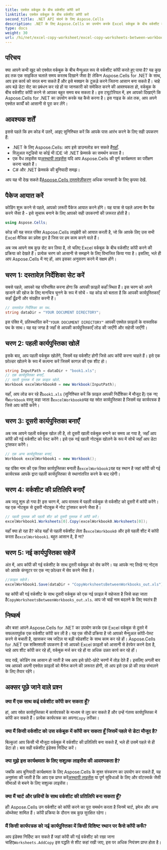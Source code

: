 ```yaml
---
title: एक्सेल वर्कबुक के बीच वर्कशीट कॉपी करें
linktitle: एक्सेल वर्कबुक के बीच वर्कशीट कॉपी करें
second_title: .NET API संदर्भ के लिए Aspose.Cells
description: .NET के लिए Aspose.Cells का उपयोग करके Excel वर्कबुक के बीच वर्कशीट कॉपी करना सीखें। आपके स्प्रेडशीट प्रबंधन को कारगर बनाने के लिए कोड उदाहरणों के साथ चरण-दर-चरण मार्गदर्शिका।
type: docs
weight: 30
url: /hi/net/excel-copy-worksheet/excel-copy-worksheets-between-workbooks/
---
```

## परिचय

क्या आपने कभी खुद को एक्सेल वर्कबुक के बीच मैन्युअल रूप से वर्कशीट कॉपी करते हुए पाया है? यह कुछ हद तक एक साइकिल चलाते समय करतब दिखाने जैसा है! लेकिन Aspose.Cells for .NET के साथ, आप इस कार्य को सरल बना सकते हैं और इसे मक्खन के टुकड़े करने जितना आसान बना सकते हैं। चाहे आप बड़े डेटा सेट का प्रबंधन कर रहे हों या जानकारी को समेकित करने की आवश्यकता हो, वर्कबुक के बीच वर्कशीट कॉपी करने से आपका बहुत समय बच सकता है। इस ट्यूटोरियल में, हम आपको दिखाएंगे कि Aspose.Cells for .NET का उपयोग करके यह कैसे करना है। इस गाइड के अंत तक, आप अपने एक्सेल कार्यों को आसानी से पूरा कर लेंगे।

## आवश्यक शर्तें

इससे पहले कि हम कोड में उतरें, आइए सुनिश्चित करें कि आपके पास आरंभ करने के लिए सही उपकरण हैं:

-  .NET के लिए Aspose.Cells: आप इसे डाउनलोड कर सकते हैं[यहाँ](https://releases.aspose.com/cells/net/).
- विज़ुअल स्टूडियो या कोई भी IDE जो .NET फ्रेमवर्क का समर्थन करता है।
-  एक वैध लाइसेंस या[अस्थायी लाइसेंस](https://purchase.aspose.com/temporary-license/) यदि आप Aspose.Cells की पूर्ण कार्यक्षमता का परीक्षण करना चाहते हैं।
- C# और .NET फ्रेमवर्क की बुनियादी समझ।

 आप यह भी देख सकते हैं[Aspose.Cells दस्तावेज़ीकरण](https://reference.aspose.com/cells/net/) अधिक जानकारी के लिए कृपया देखें.

## पैकेज आयात करें

कोडिंग शुरू करने से पहले, आपको ज़रूरी पैकेज आयात करने होंगे। यह यात्रा से पहले अपना बैग पैक करने जैसा है - इसे सुचारू बनाने के लिए आपको सही उपकरणों की ज़रूरत होती है।

```csharp
using Aspose.Cells;
```

कोड की यह सरल पंक्ति Aspose.Cells लाइब्रेरी को आयात करती है, जो कि आपके लिए उस सभी Excel मैजिक का प्रवेश द्वार है जिस पर हम काम करने वाले हैं।


अब जब आपने सब कुछ सेट कर लिया है, तो चलिए Excel वर्कबुक के बीच वर्कशीट कॉपी करने की प्रक्रिया को देखते हैं। प्रत्येक चरण को आसानी से समझने के लिए विभाजित किया गया है। इसलिए, भले ही आप Aspose.Cells में नए हों, आप इसका अनुसरण करने में सक्षम होंगे।

## चरण 1: दस्तावेज़ निर्देशिका सेट करें

सबसे पहले, आपको यह परिभाषित करना होगा कि आपकी फ़ाइलें कहाँ स्थित हैं। इस चरण को अपने खजाने की खोज के लिए मानचित्र चुनने के रूप में सोचें - यह कोड को बताता है कि आपकी कार्यपुस्तिकाएँ कहाँ ढूँढ़नी और संग्रहीत करनी हैं।

```csharp
// दस्तावेज़ निर्देशिका का पथ.
string dataDir = "YOUR DOCUMENT DIRECTORY";
```

 इस पंक्ति में, प्रतिस्थापित करें`"YOUR DOCUMENT DIRECTORY"` आपकी एक्सेल फ़ाइलों के वास्तविक पथ के साथ। यह वह जगह है जहाँ से आपकी कार्यपुस्तिकाएँ लोड की जाएँगी और सहेजी जाएँगी।

## चरण 2: पहली कार्यपुस्तिका खोलें

इसके बाद, आप पहली वर्कबुक खोलेंगे, जिसमें वह वर्कशीट होगी जिसे आप कॉपी करना चाहते हैं। इसे एक फ़ोल्डर खोलने के रूप में कल्पना करें जिसमें कागज़ की एक शीट हो।

```csharp
string InputPath = dataDir + "book1.xls";
// एक कार्यपुस्तिका बनाएँ.
// पहली पुस्तक में एक फ़ाइल खोलें.
Workbook excelWorkbook0 = new Workbook(InputPath);
```

 यहाँ, आप लोड कर रहे हैं`book1.xls` (सुनिश्चित करें कि फ़ाइल आपकी निर्देशिका में मौजूद है) एक नए में`Workbook` वस्तु कहा जाता है`excelWorkbook0`यह वह स्रोत कार्यपुस्तिका है जिसमें वह कार्यपत्रक है जिसे आप कॉपी करेंगे।

## चरण 3: दूसरी कार्यपुस्तिका बनाएँ

अब जब आपने पहली वर्कबुक खोल ली है, तो दूसरी खाली वर्कबुक बनाने का समय आ गया है, जहाँ आप कॉपी की गई वर्कशीट को पेस्ट करेंगे। इसे एक नई खाली नोटबुक खोलने के रूप में सोचें जहाँ आप डेटा ट्रांसफर करेंगे।

```csharp
// एक अन्य कार्यपुस्तिका बनाएं.
Workbook excelWorkbook1 = new Workbook();
```

 यह पंक्ति नाम की एक रिक्त कार्यपुस्तिका बनाती है`excelWorkbook1`यह वह स्थान है जहां कॉपी की गई कार्यपत्रक आपके द्वारा पहली कार्यपुस्तिका से स्थानांतरित करने के बाद रहेगी।

## चरण 4: वर्कशीट की प्रतिलिपि बनाएँ

अब जादू शुरू हो गया है! इस चरण में, आप वास्तव में पहली वर्कबुक से वर्कशीट को दूसरी में कॉपी करेंगे। यह एक नोटबुक से दूसरी नोटबुक में नोट ट्रांसफर करने जैसा है।

```csharp
// पहली पुस्तक की पहली शीट को दूसरी पुस्तक में कॉपी करें।
excelWorkbook1.Worksheets[0].Copy(excelWorkbook0.Worksheets[0]);
```

 यहाँ क्या हो रहा है? कोड यहाँ से पहली वर्कशीट लेता है`excelWorkbook0` और इसे पहली शीट में कॉपी करता है`excelWorkbook1`. बहुत आसान है, है ना?

## चरण 5: नई कार्यपुस्तिका सहेजें

अंत में, आप कॉपी की गई वर्कशीट के साथ दूसरी वर्कबुक को सेव करेंगे। यह आपके नए लिखे गए नोट्स को आपके कंप्यूटर पर एक नए फ़ोल्डर में सेव करने जैसा है।

```csharp
//फ़ाइल सहेजें।
excelWorkbook1.Save(dataDir + "CopyWorksheetsBetweenWorkbooks_out.xls");
```

 यह कॉपी की गई वर्कशीट के साथ दूसरी वर्कबुक को एक नई फ़ाइल में सहेजता है जिसे कहा जाता है`CopyWorksheetsBetweenWorkbooks_out.xls`. आप जो चाहें नाम बदलने के लिए स्वतंत्र हैं!

## निष्कर्ष

और बस! आपने Aspose.Cells for .NET का उपयोग करके एक Excel वर्कबुक से दूसरे में सफलतापूर्वक एक वर्कशीट कॉपी कर ली है। यह एक सीधी प्रक्रिया है जो आपको मैन्युअल कॉपी-पेस्ट करने से बचाती है, खासकर जब जटिल या बड़ी स्प्रेडशीट के साथ काम कर रहे हों। Aspose.Cells for .NET एक शक्तिशाली उपकरण है जो आपको Excel फ़ाइलों को आसानी से हेरफेर करने देता है, चाहे आप शीट कॉपी कर रहे हों, वर्कबुक मर्ज कर रहे हों या अधिक उन्नत कार्य कर रहे हों।

याद रखें, कोडिंग तब आसान हो जाती है जब आप इसे छोटे-छोटे चरणों में तोड़ देते हैं। इसलिए अगली बार जब आपको अपनी एक्सेल फ़ाइलों को मैनेज करने की ज़रूरत होगी, तो आप इसे एक प्रो की तरह संभालने के लिए तैयार रहेंगे।

## अक्सर पूछे जाने वाले प्रश्न

### क्या मैं एक साथ कई वर्कशीट कॉपी कर सकता हूँ?

 हां, आप स्रोत कार्यपुस्तिका में कार्यपत्रकों के माध्यम से लूप कर सकते हैं और उन्हें गंतव्य कार्यपुस्तिका में कॉपी कर सकते हैं। प्रत्येक कार्यपत्रक का अपना`Copy` तरीका।

### क्या मैं किसी वर्कशीट को उस वर्कबुक में कॉपी कर सकता हूँ जिसमें पहले से डेटा मौजूद है?

बिल्कुल! आप किसी भी मौजूदा वर्कबुक में वर्कशीट की प्रतिलिपि बना सकते हैं, भले ही उसमें पहले से ही डेटा हो। बस सही वर्कशीट इंडेक्स निर्दिष्ट करें।

### क्या मुझे इस कार्यक्षमता के लिए सशुल्क लाइसेंस की आवश्यकता है?

 जबकि आप बुनियादी कार्यक्षमता के लिए Aspose.Cells के मुफ्त संस्करण का उपयोग कर सकते हैं, यह अनुशंसा की जाती है कि आप एक प्राप्त करें[अस्थायी लाइसेंस](https://purchase.aspose.com/temporary-license/) या पूर्ण सुविधाओं के लिए और वॉटरमार्क जैसी सीमाओं से बचने के लिए सशुल्क लाइसेंस।

### क्या मैं चार्ट और छवियों के साथ वर्कशीट की प्रतिलिपि बना सकता हूँ?

हाँ! Aspose.Cells उन वर्कशीट को कॉपी करने का पूरा समर्थन करता है जिनमें चार्ट, इमेज और अन्य ऑब्जेक्ट शामिल हैं। कॉपी प्रक्रिया के दौरान सब कुछ सुरक्षित रहेगा।

### मैं किसी कार्यपत्रक को नई कार्यपुस्तिका में किसी विशिष्ट स्थान पर कैसे कॉपी करूँ?

 आप इंडेक्स निर्दिष्ट कर सकते हैं जहां कॉपी की गई वर्कशीट को रखा जाना चाहिए`Worksheets.AddCopy` इस पद्धति से शीट कहां रखी जाए, इस पर अधिक नियंत्रण प्राप्त होता है।